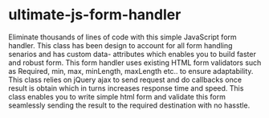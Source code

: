 # ultimate-js-form-handler
Eliminate thousands of lines of code with this simple JavaScript form handler. This class has been design to account for all form handling senarios and has custom data- attributes which enables you to build faster and robust form. This form handler uses existing HTML form validators such as Required, min, max, minLength, maxLength etc.. to ensure adaptability. This class relies on jQuery ajax to send request and do callbacks once result is obtain which in turns increases response time and speed. This class enables you to write simple html form and validate this form seamlessly sending the result to the required destination with no hasstle. 
